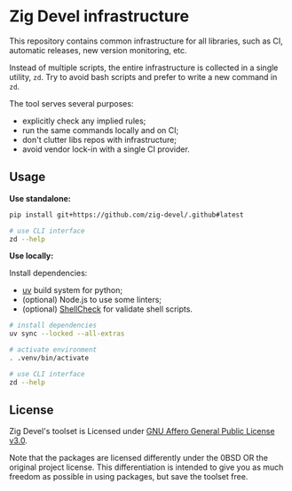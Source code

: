 # Zig Devel infrastructure

This repository contains common infrastructure for all libraries,
such as CI, automatic releases, new version monitoring, etc.

Instead of multiple scripts, the entire infrastructure is collected
in a single utility, `zd`. Try to avoid bash scripts and prefer
to write a new command in `zd`.

The tool serves several purposes:

- explicitly check any implied rules;
- run the same commands locally and on CI;
- don't clutter libs repos with infrastructure;
- avoid vendor lock-in with a single CI provider.

## Usage

**Use standalone:**

```bash
pip install git+https://github.com/zig-devel/.github#latest

# use CLI interface
zd --help
```

**Use locally:**

Install dependencies:

- [uv](https://github.com/astral-sh/uv) build system for python;
- (optional) Node.js to use some linters;
- (optional) [ShellCheck](https://www.shellcheck.net/) for validate shell scripts.

```bash
# install dependencies
uv sync --locked --all-extras

# activate environment
. .venv/bin/activate

# use CLI interface
zd --help
```

## License

Zig Devel's toolset is Licensed under [GNU Affero General Public License v3.0](./LICENSES/AGPL-3.0-only.txt).

Note that the packages are licensed differently under the 0BSD
OR the original project license. This differentiation is intended
to give you as much freedom as possible in using packages,
but save the toolset free.
